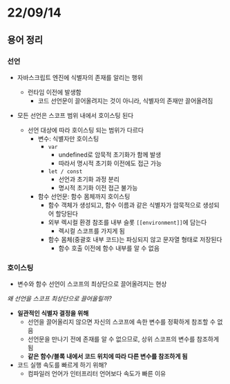 
# 22/09/14

## 용어 정리

### 선언

- 자바스크립트 엔진에 식별자의 존재를 알리는 행위
    - 런타임 이전에 발생함
        - 코드 선언문이 끌어올려지는 것이 아니라, 식별자의 존재만 끌어올려짐

- 모든 선언은 스코프 범위 내에서 호이스팅 된다
    - 선언 대상에 따라 호이스팅 되는 범위가 다르다
        - 변수: 식별자만 호이스팅
            - `var`
                - undefined로 암묵적 초기화가 함께 발생
                - 따라서 명시적 초기화 이전에도 접근 가능
            - `let / const`
                - 선언과 초기화 과정 분리
                - 명시적 초기화 이전 접근 불가능
		- 함수 선언문: 함수 몸체까지 호이스팅
			- 함수 객체가 생성되고, 함수 이름과 같은 식별자가 암묵적으로 생성되어 할당된다
			- 외부 렉시컬 환경 참조를 내부 슬롯 `[[environment]]`에 담는다
				- 렉시컬 스코프를 가지게 됨
			- 함수 몸체(중괄호 내부 코드)는 파싱되지 않고 문자열 형태로 저장된다
				- 함수 호출 이전에 함수 내부를 알 수 없음


### 호이스팅

- 변수와 함수 선언이 스코프의 최상단으로 끌어올려지는 현상

*왜 선언을 스코프 최상단으로 끌어올릴까?*
- **일관적인 식별자 결정을 위해**
	- 선언을 끌어올리지 않으면 자신의 스코프에 속한 변수를 정확하게 참조할 수 없음
	- 선언문을 만나기 전에 존재를 알 수 없으므로, 상위 스코프의 변수를 참조하게 됨
	- **같은 함수/블록 내에서 코드 위치에 따라 다른 변수를 참조하게 됨**
-  코드 실행 속도를 빠르게 하기 위해?
	- 컴파일러 언어가 인터프리터 언어보다 속도가 빠른 이유